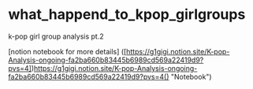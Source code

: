 # what_happend_to_kpop_girlgroups
k-pop girl group analysis pt.2

[notion notebook for more details] ([https://g1gigi.notion.site/K-pop-Analysis-ongoing-fa2ba660b83445b6989cd569a22419d9?pvs=4])https://g1gigi.notion.site/K-pop-Analysis-ongoing-fa2ba660b83445b6989cd569a22419d9?pvs=4() "Notebook") 

